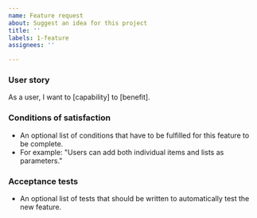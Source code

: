 ```yaml
---
name: Feature request
about: Suggest an idea for this project
title: ''
labels: 1-feature
assignees: ''

---
```


### User story
As a user, I want to [capability] to [benefit].

### Conditions of satisfaction
-   An optional list of conditions that have to be fulfilled for this feature to be complete.
-   For example: "Users can add both individual items and lists as parameters."

### Acceptance tests
-   An optional list of tests that should be written to automatically test the new feature.

